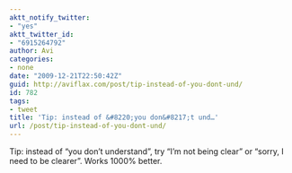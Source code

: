 ```yaml
---
aktt_notify_twitter:
- "yes"
aktt_twitter_id:
- "6915264792"
author: Avi
categories:
- none
date: "2009-12-21T22:50:42Z"
guid: http://aviflax.com/post/tip-instead-of-you-dont-und/
id: 782
tags:
- tweet
title: 'Tip: instead of &#8220;you don&#8217;t und…'
url: /post/tip-instead-of-you-dont-und/
---
```

Tip: instead of &#8220;you don&#8217;t understand&#8221;, try &#8220;I&#8217;m not being clear&#8221; or &#8220;sorry, I need to be clearer&#8221;. Works 1000% better.